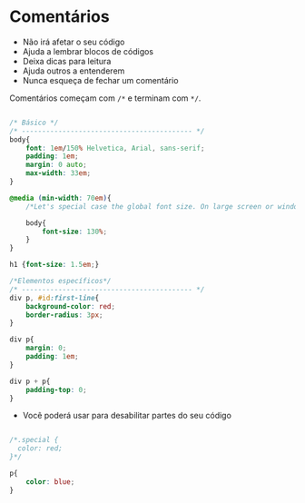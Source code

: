 # Comentários

* Não irá afetar o seu código
* Ajuda a lembrar blocos de códigos
* Deixa dicas para leitura
* Ajuda outros a entenderem
* Nunca esqueça de fechar um comentário

Comentários começam com `/*` e terminam com `*/`.

```css

/* Básico */
/* ------------------------------------------ */
body{
    font: 1em/150% Helvetica, Arial, sans-serif;
    padding: 1em;
    margin: 0 auto;
    max-width: 33em;
}

@media (min-width: 70em){
    /*Let's special case the global font size. On large screen or window, we increase the font size for better readability*/

    body{
        font-size: 130%;
    }
}

h1 {font-size: 1.5em;}

/*Elementos específicos*/
/* ------------------------------------------ */
div p, #id:first-line{
    background-color: red;
    border-radius: 3px;
}

div p{
    margin: 0;
    padding: 1em;
}

div p + p{
    padding-top: 0;
}
```
* Você poderá usar para desabilitar partes do seu código

```css

/*.special {
  color: red;
}*/

p{
    color: blue;
}

```